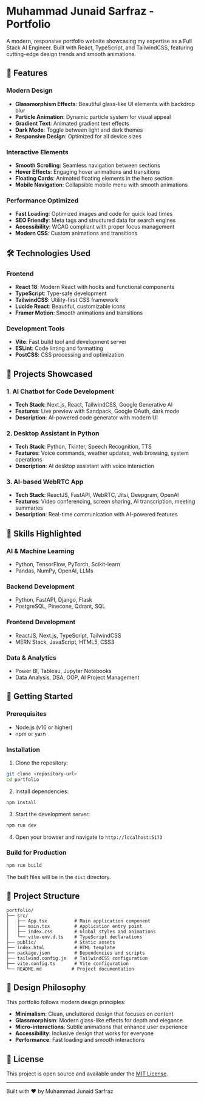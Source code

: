 # Muhammad Junaid Sarfraz - Portfolio

A modern, responsive portfolio website showcasing my expertise as a Full Stack AI Engineer. Built with React, TypeScript, and TailwindCSS, featuring cutting-edge design trends and smooth animations.

## 🚀 Features

### Modern Design
- **Glassmorphism Effects**: Beautiful glass-like UI elements with backdrop blur
- **Particle Animation**: Dynamic particle system for visual appeal
- **Gradient Text**: Animated gradient text effects
- **Dark Mode**: Toggle between light and dark themes
- **Responsive Design**: Optimized for all device sizes

### Interactive Elements
- **Smooth Scrolling**: Seamless navigation between sections
- **Hover Effects**: Engaging hover animations and transitions
- **Floating Cards**: Animated floating elements in the hero section
- **Mobile Navigation**: Collapsible mobile menu with smooth animations

### Performance Optimized
- **Fast Loading**: Optimized images and code for quick load times
- **SEO Friendly**: Meta tags and structured data for search engines
- **Accessibility**: WCAG compliant with proper focus management
- **Modern CSS**: Custom animations and transitions

## 🛠️ Technologies Used

### Frontend
- **React 18**: Modern React with hooks and functional components
- **TypeScript**: Type-safe development
- **TailwindCSS**: Utility-first CSS framework
- **Lucide React**: Beautiful, customizable icons
- **Framer Motion**: Smooth animations and transitions

### Development Tools
- **Vite**: Fast build tool and development server
- **ESLint**: Code linting and formatting
- **PostCSS**: CSS processing and optimization

## 📱 Projects Showcased

### 1. AI Chatbot for Code Development
- **Tech Stack**: Next.js, React, TailwindCSS, Google Generative AI
- **Features**: Live preview with Sandpack, Google OAuth, dark mode
- **Description**: AI-powered code generator with modern UI

### 2. Desktop Assistant in Python
- **Tech Stack**: Python, Tkinter, Speech Recognition, TTS
- **Features**: Voice commands, weather updates, web browsing, system operations
- **Description**: AI desktop assistant with voice interaction

### 3. AI-based WebRTC App
- **Tech Stack**: ReactJS, FastAPI, WebRTC, Jitsi, Deepgram, OpenAI
- **Features**: Video conferencing, screen sharing, AI transcription, meeting summaries
- **Description**: Real-time communication with AI-powered features

## 🎯 Skills Highlighted

### AI & Machine Learning
- Python, TensorFlow, PyTorch, Scikit-learn
- Pandas, NumPy, OpenAI, LLMs

### Backend Development
- Python, FastAPI, Django, Flask
- PostgreSQL, Pinecone, Qdrant, SQL

### Frontend Development
- ReactJS, Next.js, TypeScript, TailwindCSS
- MERN Stack, JavaScript, HTML5, CSS3

### Data & Analytics
- Power BI, Tableau, Jupyter Notebooks
- Data Analysis, DSA, OOP, AI Project Management

## 🚀 Getting Started

### Prerequisites
- Node.js (v16 or higher)
- npm or yarn

### Installation

1. Clone the repository:
```bash
git clone <repository-url>
cd portfolio
```

2. Install dependencies:
```bash
npm install
```

3. Start the development server:
```bash
npm run dev
```

4. Open your browser and navigate to `http://localhost:5173`

### Build for Production

```bash
npm run build
```

The built files will be in the `dist` directory.

## 📁 Project Structure

```
portfolio/
├── src/
│   ├── App.tsx          # Main application component
│   ├── main.tsx         # Application entry point
│   ├── index.css        # Global styles and animations
│   └── vite-env.d.ts    # TypeScript declarations
├── public/              # Static assets
├── index.html           # HTML template
├── package.json         # Dependencies and scripts
├── tailwind.config.js   # TailwindCSS configuration
├── vite.config.ts       # Vite configuration
└── README.md           # Project documentation
```

## 🎨 Design Philosophy

This portfolio follows modern design principles:

- **Minimalism**: Clean, uncluttered design that focuses on content
- **Glassmorphism**: Modern glass-like effects for depth and elegance
- **Micro-interactions**: Subtle animations that enhance user experience
- **Accessibility**: Inclusive design that works for everyone
- **Performance**: Fast loading and smooth interactions

## 📄 License

This project is open source and available under the [MIT License](LICENSE).

---

Built with ❤️ by Muhammad Junaid Sarfraz
